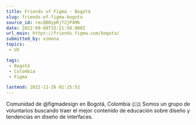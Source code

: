 ```yaml
---
title: Friends of Figma - Bogotá
slug: friends-of-figma-bogota
source_id: recQB0ypRjf2jP4Mb
date: 2022-09-08T15:21:58.000Z
url_main: https://friends.figma.com/bogota/
submitted_by: ximena
topics: 
 - UX

tags: 
 - Bogotá
 - Colombia
 - Figma

lastmod: 2022-11-26 01:15:52
---
```


Comunidad de @figmadesign en Bogotá, Colombia 🇨🇴 Somos un grupo de  voluntarios buscando traer el mejor contenido de educación sobre diseño y tendencias en diseño de interfaces.
